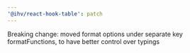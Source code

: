 ```yaml
---
'@ihv/react-hook-table': patch
---
```


Breaking change: moved format options under separate key formatFunctions, to have better control over typings
